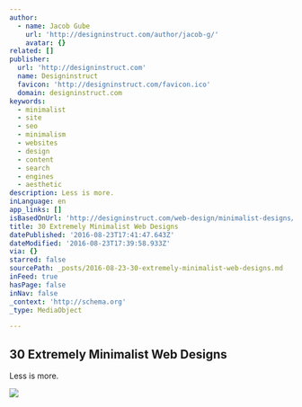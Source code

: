 ```yaml
---
author:
  - name: Jacob Gube
    url: 'http://designinstruct.com/author/jacob-g/'
    avatar: {}
related: []
publisher:
  url: 'http://designinstruct.com'
  name: Designinstruct
  favicon: 'http://designinstruct.com/favicon.ico'
  domain: designinstruct.com
keywords:
  - minimalist
  - site
  - seo
  - minimalism
  - websites
  - design
  - content
  - search
  - engines
  - aesthetic
description: Less is more.
inLanguage: en
app_links: []
isBasedOnUrl: 'http://designinstruct.com/web-design/minimalist-designs/'
title: 30 Extremely Minimalist Web Designs
datePublished: '2016-08-23T17:41:47.643Z'
dateModified: '2016-08-23T17:39:58.933Z'
via: {}
starred: false
sourcePath: _posts/2016-08-23-30-extremely-minimalist-web-designs.md
inFeed: true
hasPage: false
inNav: false
_context: 'http://schema.org'
_type: MediaObject

---
```

<article style=""><h1>30 Extremely Minimalist Web Designs</h1><p>Less is more.</p><img src="http://cdn.designinstruct.com/files/512-minimalist_designs/minimalist_design_12bicyclesanfrancisco.jpg" /></article>